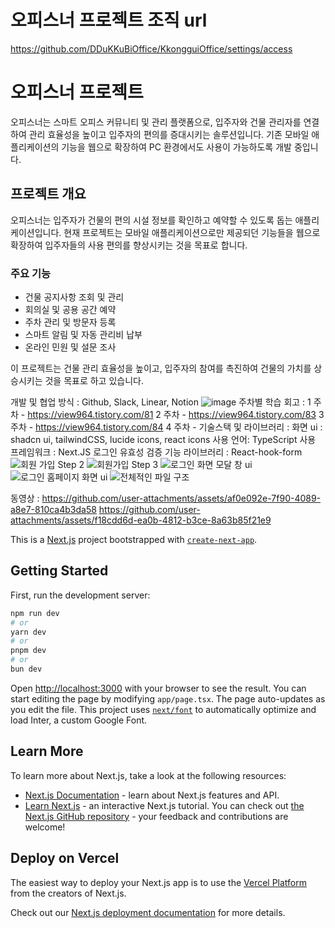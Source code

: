 # 오피스너 프로젝트 조직 url
https://github.com/DDuKKuBiOffice/KkongguiOffice/settings/access

# 오피스너 프로젝트

오피스너는 스마트 오피스 커뮤니티 및 관리 플랫폼으로, 입주자와 건물 관리자를 연결하여 관리 효율성을 높이고 입주자의 편의를 증대시키는 솔루션입니다. 기존 모바일 애플리케이션의 기능을 웹으로 확장하여 PC 환경에서도 사용이 가능하도록 개발 중입니다.

## 프로젝트 개요

오피스너는 입주자가 건물의 편의 시설 정보를 확인하고 예약할 수 있도록 돕는 애플리케이션입니다. 현재 프로젝트는 모바일 애플리케이션으로만 제공되던 기능들을 웹으로 확장하여 입주자들의 사용 편의를 향상시키는 것을 목표로 합니다.

### 주요 기능

- 건물 공지사항 조회 및 관리
- 회의실 및 공용 공간 예약
- 주차 관리 및 방문자 등록
- 스마트 알림 및 자동 관리비 납부
- 온라인 민원 및 설문 조사

이 프로젝트는 건물 관리 효율성을 높이고, 입주자의 참여를 촉진하여 건물의 가치를 상승시키는 것을 목표로 하고 있습니다.

개발 및 협업 방식 : Github, Slack, Linear, Notion
![image](https://github.com/user-attachments/assets/8b7591e3-7d1f-45ea-9737-be0c293672d6)
주차별 학습 회고 : 
1 주차 - https://view964.tistory.com/81
2 주차 - https://view964.tistory.com/83
3 주차 - https://view964.tistory.com/84
4 주차 - 
기술스택 및 라이브러리 : 
화면 ui : shadcn ui, tailwindCSS, lucide icons, react icons
사용 언어: TypeScript
사용 프레임워크 : Next.JS
로그인 유효성 검증 기능 라이브러리 : React-hook-form
![회원 가입 Step 2](https://github.com/user-attachments/assets/1f0dcb99-c030-4548-94f7-b27321417991)
![회원가입 Step 3](https://github.com/user-attachments/assets/5070ea2d-6e51-4e58-b1f8-aa5ae770fc58)
![로그인 화면 모달 창 ui](https://github.com/user-attachments/assets/effad4eb-313c-4a68-8339-c7cd38715cc3)
![로그인 홈페이지 화면 ui](https://github.com/user-attachments/assets/05d622fe-fc5d-4dd7-b371-e36963f6173c)
![전체적인 파일 구조](https://github.com/user-attachments/assets/67680f48-615c-468d-ac4c-6d15b549cc86)

동영상 : https://github.com/user-attachments/assets/af0e092e-7f90-4089-a8e7-810ca4b3da58
        https://github.com/user-attachments/assets/f18cdd6d-ea0b-4812-b3ce-8a63b85f21e9

This is a [Next.js](https://nextjs.org/) project bootstrapped with [`create-next-app`](https://github.com/vercel/next.js/tree/canary/packages/create-next-app).
## Getting Started
First, run the development server:

```bash
npm run dev
# or
yarn dev
# or
pnpm dev
# or
bun dev
```
Open [http://localhost:3000](http://localhost:3000) with your browser to see the result.
You can start editing the page by modifying `app/page.tsx`. The page auto-updates as you edit the file.
This project uses [`next/font`](https://nextjs.org/docs/basic-features/font-optimization) to automatically optimize and load Inter, a custom Google Font.

## Learn More
To learn more about Next.js, take a look at the following resources:
- [Next.js Documentation](https://nextjs.org/docs) - learn about Next.js features and API.
- [Learn Next.js](https://nextjs.org/learn) - an interactive Next.js tutorial.
You can check out [the Next.js GitHub repository](https://github.com/vercel/next.js/) - your feedback and contributions are welcome!

## Deploy on Vercel

The easiest way to deploy your Next.js app is to use the [Vercel Platform](https://vercel.com/new?utm_medium=default-template&filter=next.js&utm_source=create-next-app&utm_campaign=create-next-app-readme) from the creators of Next.js.

Check out our [Next.js deployment documentation](https://nextjs.org/docs/deployment) for more details.
